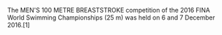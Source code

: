 The MEN'S 100 METRE BREASTSTROKE competition of the 2016 FINA World Swimming Championships (25 m) was held on 6 and 7 December 2016.[1]

